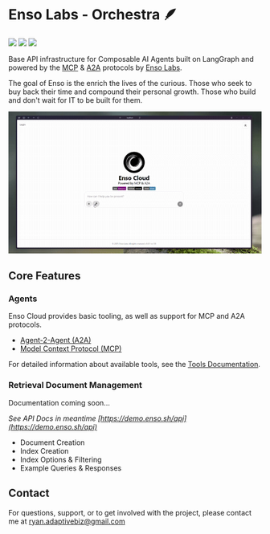 # Enso Labs - Orchestra 🪶 
<a href="https://discord.com/invite/QRfjg4YNzU"><img src="https://img.shields.io/badge/Join-Discord-purple"></a>
<a href="https://demo.enso.sh/api"><img src="https://img.shields.io/badge/View-API Docs-blue"></a>
<a href="https://enso.sh/socials"><img src="https://img.shields.io/badge/Follow-Social-black"></a>

Base API infrastructure for Composable AI Agents built on LangGraph and powered by the [MCP](https://github.com/modelcontextprotocol) & [A2A](https://github.com/google/A2A) protocols by [Enso Labs](https://enso.sh). 

The goal of Enso is the enrich the lives of the curious. Those who seek to buy back their time and compound their personal growth. Those who build and don't wait for IT to be built for them.

![Landing Page](https://github.com/ryaneggz/static/blob/main/enso/landing-page-light.gif?raw=true)

## Core Features

### Agents

Enso Cloud provides basic tooling, as well as support for MCP and A2A protocols.

- [Agent-2-Agent (A2A)](./tools/a2a.md)
- [Model Context Protocol (MCP)](./tools/mcp.md)

For detailed information about available tools, see the [Tools Documentation](tools/tools.md).

### Retrieval Document Management

Documentation coming soon...

*See API Docs in meantime [https://demo.enso.sh/api](https://demo.enso.sh/api)*

- Document Creation
- Index Creation
- Index Options & Filtering
- Example Queries & Responses 

## Contact

For questions, support, or to get involved with the project, please contact me at [ryan.adaptivebiz@gmail.com](mailto:ryan.adaptivebiz@gmail.com)